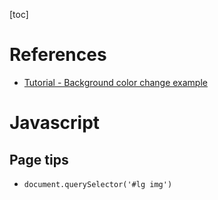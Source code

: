 [toc]
# References
- [Tutorial - Background color change example](https://developer.chrome.com/docs/extensions/mv3/getstarted/)
# Javascript
## Page tips
- `document.querySelector('#lg img')`